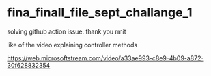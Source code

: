 # fina_finall_file_sept_challange_1
solving github action issue. thank you rmit

like of the video explaining controller methods 

https://web.microsoftstream.com/video/a33ae993-c8e9-4b09-a872-30f628832354
